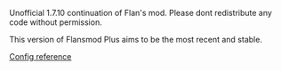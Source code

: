 Unofficial 1.7.10 continuation of Flan's mod.
Please dont redistribute any code without permission.

This version of Flansmod Plus aims to be the most recent and stable.

[Config reference](https://github.com/Unknown025/Flans-Mod-Plus/blob/Ultimate/ConfigReference.md)